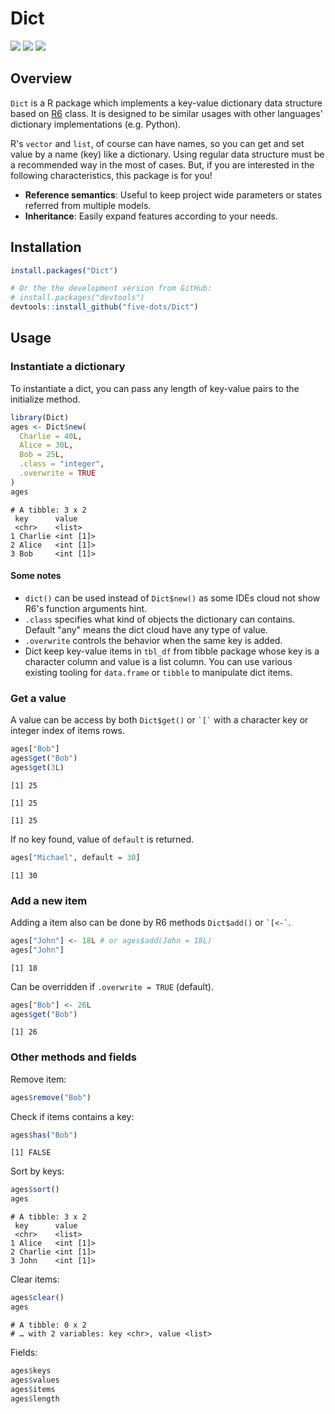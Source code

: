 
# Dict

[![](https://www.r-pkg.org/badges/version/Dict?color=green)](https://cran.r-project.org/package=Dict)
[![](http://cranlogs.r-pkg.org/badges/last-month/Dict?color=blue)](https://cran.r-project.org/package=Dict)
[![](https://travis-ci.org/five-dots/Dict.svg?branch=master)](https://travis-ci.org/five-dots/Dict)

## Overview

`Dict` is a R package which implements a key-value dictionary data structure based on [R6](https://github.com/r-lib/R6) class. It is designed to be similar usages with other languages' dictionary implementations (e.g. Python).

R's `vector` and `list`, of course can have names, so you can get and set value by a name (key) like a dictionary. Using regular data structure must be a recommended way in the most of cases. But, if you are interested in the following characteristics, this package is for you!

-   **Reference semantics**: Useful to keep project wide parameters or states referred from multiple models.
-   **Inheritance**: Easily expand features according to your needs.

## Installation

```R
install.packages("Dict")

# Or the the development version from GitHub:
# install.packages("devtools")
devtools::install_github("five-dots/Dict")
```

## Usage

### Instantiate a dictionary

To instantiate a dict, you can pass any length of key-value pairs to the initialize method.

```R
library(Dict)
ages <- Dict$new(
  Charlie = 40L,
  Alice = 30L,
  Bob = 25L,
  .class = "integer",
  .overwrite = TRUE
)
ages
```

    
    # A tibble: 3 x 2
     key      value    
     <chr>    <list>   
    1 Charlie <int [1]>
    2 Alice   <int [1]>
    3 Bob     <int [1]>

#### Some notes

-   `dict()` can be used instead of `Dict$new()` as some IDEs cloud not show R6's function arguments hint.
-   `.class` specifies what kind of objects the dictionary can contains. Default "any" means the dict cloud have any type of value.
-   `.overwrite` controls the behavior when the same key is added.
-   Dict keep key-value items in `tbl_df` from tibble package whose key is a character column and value is a list column. You can use various existing tooling for `data.frame` or `tibble` to manipulate dict items.

### Get a value

A value can be access by both `Dict$get()` or `` `[` `` with a character key or integer index of items rows.

```R
ages["Bob"]
ages$get("Bob")
ages$get(3L)
```

    [1] 25
    
    [1] 25
    
    [1] 25



If no key found, value of `default` is returned.

```R
ages["Michael", default = 30]
```

    [1] 30

### Add a new item

Adding a item also can be done by R6 methods `Dict$add()` or `` `[<-` ``.

```R
ages["John"] <- 18L # or ages$add(John = 18L)
ages["John"]
```

    
    [1] 18



Can be overridden if `.overwrite = TRUE` (default).

```R
ages["Bob"] <- 26L
ages$get("Bob")
```

    
    [1] 26

### Other methods and fields

Remove item:

```R
ages$remove("Bob")
```



Check if items contains a key:

```R
ages$has("Bob")
```

    [1] FALSE



Sort by keys:

```R
ages$sort()
ages
```

    
    # A tibble: 3 x 2
     key      value    
     <chr>    <list>   
    1 Alice   <int [1]>
    2 Charlie <int [1]>
    3 John    <int [1]>



Clear items:

```R
ages$clear()
ages
```

    
    # A tibble: 0 x 2
    # … with 2 variables: key <chr>, value <list>



Fields:

```R
ages$keys
ages$values
ages$items
ages$length
```
